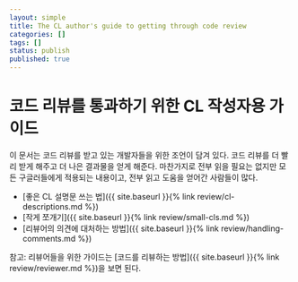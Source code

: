 ```yaml
---
layout: simple
title: The CL author's guide to getting through code review 
categories: []
tags: []
status: publish
published: true
---
```


# 코드 리뷰를 통과하기 위한 CL 작성자용 가이드
이 문서는 코드 리뷰를 받고 있는 개발자들을 위한 조언이 담겨 있다. 코드 리뷰를 더 빨리 받게 해주고 더 나은 결과물을 얻게 해준다. 마찬가지로 전부 읽을 필요는 없지만 모든 구글러들에게 적용되는 내용이고, 전부 읽고 도움을 얻어간 사람들이 많다.

- [좋은 CL 설명문 쓰는 법]({{ site.baseurl }}{% link review/cl-descriptions.md %})
- [작게 쪼개기]({{ site.baseurl }}{% link review/small-cls.md %})
- [리뷰어의 의견에 대처하는 방법]({{ site.baseurl }}{% link review/handling-comments.md %})

참고: 리뷰어들을 위한 가이드는 [코드를 리뷰하는 방법]({{ site.baseurl }}{% link review/reviewer.md %})을 보면 된다.